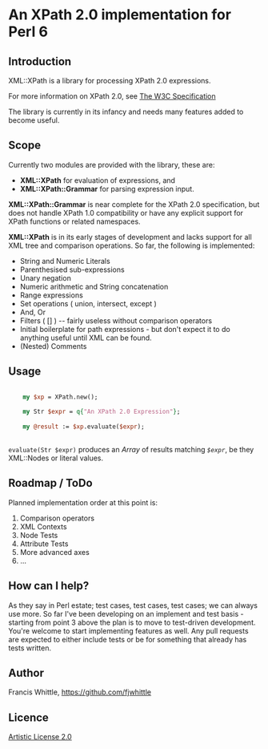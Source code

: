 # An XPath 2.0 implementation for Perl 6

## Introduction

XML::XPath is a library for processing XPath 2.0 expressions.

For more information on XPath 2.0, see
[The W3C Specification](http://www.w3.org/TR/xpath20)

The library is currently in its infancy and needs many features added to become
useful.

## Scope

Currently two modules are provided with the library, these are:

* **XML::XPath** for evaluation of expressions, and
* **XML::XPath::Grammar** for parsing expression input.

**XML::XPath::Grammar** is near complete for the XPath 2.0 specification, but
does not handle XPath 1.0 compatibility or have any explicit support for XPath
functions or related namespaces.

**XML::XPath** is in its early stages of development and lacks support for all
XML tree and comparison operations.  So far, the following is implemented:

* String and Numeric Literals
* Parenthesised sub-expressions
* Unary negation
* Numeric arithmetic and String concatenation
* Range expressions
* Set operations ( union, intersect, except )
* And, Or
* Filters ( [] ) -- fairly useless without comparison operators
* Initial boilerplate for path expressions - but don't expect it to do anything
  useful until XML can be found.
* (Nested) Comments

## Usage

```perl

	my $xp = XPath.new();
	
	my Str $expr = q{"An XPath 2.0 Expression"};
	
	my @result := $xp.evaluate($expr);
	
```

`evaluate(Str $expr)` produces an _Array_ of results matching _`$expr`_,
be they XML::Nodes or literal values.

## Roadmap / ToDo

Planned implementation order at this point is:

1. Comparison operators
2. XML Contexts
3. Node Tests
4. Attribute Tests
5. More advanced axes
6. ...

## How can I help?

As they say in Perl estate; test cases, test cases, test cases; we can always
use more.
So far I've been developing on an implement and test basis - starting from point
3 above the plan is to move to test-driven development.
You're welcome to start implementing features as well.  Any pull requests are
expected to either include tests or be for something that already has tests
written.

## Author

Francis Whittle, https://github.com/fjwhittle

## Licence

[Artistic License 2.0](http://www.perlfoundation.org/artistic_license_2_0)
